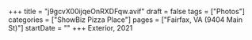 +++
title = "j9gcvX00ijqeOnRXDFqw.avif"
draft = false
tags = ["Photos"]
categories = ["ShowBiz Pizza Place"]
pages = ["Fairfax, VA (9404 Main St)"]
startDate = ""
+++
Exterior, 2021

